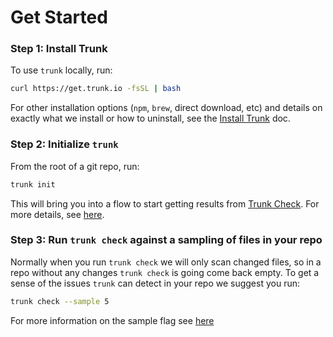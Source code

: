 # Get Started

### Step 1: Install Trunk

To use `trunk` locally, run:

```bash
curl https://get.trunk.io -fsSL | bash
```

For other installation options (`npm`, `brew`, direct download, etc) and details on exactly what we install or how to uninstall, see the [Install Trunk](../cli/install-trunk.md) doc.

### Step 2: Initialize `trunk`

From the root of a git repo, run:

```bash
trunk init
```

This will bring you into a flow to start getting results from [Trunk Check](./). For more details, see [here](../cli/init-in-a-git-repo.md).

### Step 3: Run `trunk check` against a sampling of files in your repo

Normally when you run `trunk check` we will only scan changed files, so in a repo without any changes `trunk check` is going come back empty. To get a sense of the issues `trunk` can detect in your repo we suggest you run:

```bash
trunk check --sample 5
```

For more information on the sample flag see [here](command-line.md#sample)
